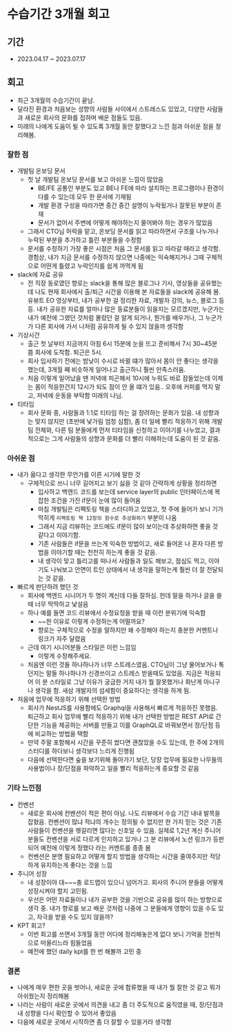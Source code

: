 # 수습기간 3개월 회고

## 기간

- 2023.04.17 ~ 2023.07.17

## 회고

- 최근 3개월의 수습기간이 끝남.
- 달라진 환경과 처음보는 성향의 사람들 사이에서 스트레스도 있었고,
다양한 사람들과 새로운 회사의 문화를 접하며 배운 점들도 있음.
- 미래의 나에게 도움이 될 수 있도록
3개월 동안 잘했다고 느낀 점과 아쉬운 점을 정리해봄.

### 잘한 점

- 개발팀 온보딩 문서
  - 첫 날 개발팀 온보딩 문서를 보고 아쉬운 느낌이 많았음
    - BE/FE 공통인 부분도 있고 BE나 FE에 따라 설치하는 프로그램이나 환경이 다를 수 있는데 모두 한 문서에 기재됨
    - 개발 환경 구성을 따라가면 중간 중간 설명이 누락됬거나 잘못된 부분이 존재
    - 문서가 없어서 주변에 어떻게 해야하는지 물어봐야 하는 경우가 많았음
  - 그래서 CTO님 허락을 맡고, 온보딩 문서를 읽고 따라하면서 구조를 나누거나 누락된 부분을 추가하고 틀린 부분들을 수정함
  - 문서를 수정하기 가장 좋은 시점은 처음 그 문서를 읽고 따라갈 때라고 생각함. 경험상, 내가 지금 문서를 수정하지 않으면 나중에는 익숙해지거나 그때 구체적으로 어떤게 틀렸고 누락인지를 쉽게 까먹게 됨
- slack에 자료 공유
  - 전 직장 동로였던 향로는 slack을 통해 많은 블로그나 기사, 영상들을 공유했는데 나도 현재 회사에서 출/퇴근 시간을 이용해 본 자료들을 slack에 공유해 봄. 유뷰트 EO 영상부터, 내가 공부한 걸 정리한 자료, 개발자 강의, 뉴스, 블로그 등등. 내가 공유한 자료를 얼마나 많은 동료분들이 읽을지는 모르겠지만, 누군가는 내가 예전에 그랬던 것처럼 몰랐던 걸 알게 되거나, 뭔가를 배우거나,  그 누군가가 다른 회사에 가서 나처럼 공유하게 될 수 있지 않을까 생각함
- 기상시간
  - 출근 첫 날부터 지금까지 아침 6시 15분에 눈을 뜨고 준비해서 7시 30~45분 쯤 회사에 도착함. 퇴근은 5시.
  - 회사 입사하기 전에는 밤낮이 수시로 바뀔 떄가 많아서 몸이 안 좋다는 생각을 했는데, 3개월 째 비슷하게 일어나고 출근하니 훨씬 만족스러움.
  - 처음 이렇게 일어났을 땐 저녁에 피곤해서 10시에 누워도 바로 잠들었는데 이제는 몸이 적응한건지 12시가 되도 잠이 안 올 떄가 있음.. 오후에 커피를 먹지 말고, 저녁에 운동을 부탁함 미래의 나님.
- 티타임
  - 회사 문화 중, 사람들과 1:1로 티타임 하는 걸 장려하는 문화가 있음. 내 성향과는 맞지 않지만 (초반에 낯가림 엄청 심함), 좀 더 일에 빨리 적응하기 위해 개발팀 전체와, 다른 팀 분들에게 먼저 티타임을 신청하고 이야기를 나누었고, 결과적으로는 그게 사람들의 성향과 문화를 더 빨리 이해하는데 도움이 된 것 같음.

### 아쉬운 점

- 내가 옳다고 생각한 무언가를 이른 시기에 말한 것
  - 구체적으로 쓰니 너무 길어지고 보기 싫을 것 같아 간략하게 상황을 정리하면
    - 입사하고 백엔드 코드를 보는데 service layer의 public 인터페이스에 복잡한 조건을 가진 if문이 눈에 많이 들어옴
    - 마침 개발팀은 리팩토링 책을 스터디하고 있었고, 첫 주에 들어가 보니 기가막히게  `리팩토링 책 12장의 함수로 추상화하기` 부분이 나옴
    - 그래서 지금 리뷰하는 코드에도 if문이 많이 보이는데 추상화하면 좋을 것 같다고 이야기함.
    - 기존 사람들은 if문을 쓰는게 익숙한 방법이고, 새로 들어온 나 혼자 다른 방법을 이야기할 때는 천천히 하는게 좋을 것 같음.
    - 내 생각이 맞고 틀리고를 떠나서 사람들과 일도 해보고, 점심도 먹고, 이야기도 나눠보고 안면이 트인 상태에서 내 생각을 말하는게 훨씬 더 잘 전달되는 것 같음.
- 빠르게 판단하려 했던 것
  - 회사에 백엔드 시니어가 두 명이 계신데 다들 잘하심. 헌데 말을 하거나 글을 쓸 때 너무 딱딱하고 낯설음
  - 하나 예를 들면 코드 리뷰에서 수정요청을 받을 때 이런 분위기에 익숙함
    - ~~한 이유로 이렇게 수정하는게 어떨까요?
    - 향로는 구체적으로 수정을 말하지만 왜 수정해야 하는지 충분한 커멘트나 링크가 자주 달렸음
  - 근데 여기 시니어분들 스타일은 이런 느낌임
    - 이렇게 수정해주세요.
  - 처음엔 이런 것들 하나하나가 너무 스트레스였음. CTO님이 그냥 물어보거나 툭 던지는 말들 하나하나가 신경쓰이고 스트레스 받을때도 있었음. 지금은 적응되어 이 분 스타일로 그냥 이유가 궁금한 거지 내가 뭘 잘못했거나 화난게 아니구나 생각을 함.
  새삼 개발자의 섬세함이 중요하다는 생각을 하게 됨.
- 처음에 업무에 적응하기 위해 선택한 방법
  - 회사가 NestJS를 사용함에도 Graphql을 사용해서 빠르게 적응하진 못했음. 퇴근하고 회사 업무에 빨리 적응하기 위해 내가 선택한 방법은 REST API로 간단한 기능을 제공하는 서버를 만들고 이를 GraphQL로 바꿔보면서 장/단점 등에 비교하는 방법을 택함
  - 만약 주말 포함해서 시간을 꾸준히 썼다면 괜찮았을 수도 있는데, 한 주에 2개의 스터디를 하다보니 생각보다 느리게 진행됨
  - 다음에 선택한다면 숲을 보기위해 돌아가기 보단, 당장 업무에 필요한 나무들의 사용법이나 장/단점을 파악하고 일을 빨리 적응하는게 중요할 것 같음

### 기타 느낀점

- 컨벤션
  - 새로운 회사에 컨벤션이 적은 편이 아님. 나도 리뷰에서 수습 기간 내내 발목을 잡혔음. 컨벤션이 많냐 적냐의 개수는 정의될 수 없지만 한 가지 믿는 것은 기존 사람들이 컨벤션을 헷갈리면 많다는 신호일 수 있음. 실제로 1,2년 계신 주니어 분들도 컨벤션을 서로 다르게 인지하고 있거나 그 분 리뷰에서 노션 링크가 등판되어 예전에 이렇게 정했다 라는 커멘트를 종종 봄
  - 컨벤션은 분명 필요하고 어떻게 할지 방법을 생각하는 시간을 줄여주지만 적당하게 유지하는게 좋다는 것을 느낌
- 주니어 성장
  - 내 성장이야 대~~~충 로드맵이 있으니 넘어가고. 회사의 주니어 분들을 어떻게 성장시켜야 할지 고민됨.
  - 우선은 어떤 자료들이나 내가 공부한 것을 기반으로 공유를 많이 하는 방향으로 생각 중. 내가 향로를 보고 배운 것처럼 나중에 그 분들에게 영향이 있을 수도 있고, 자극을 받을 수도 있지 않을까?
- KPT 회고?
  - 이번 회고를 쓰면서 3개월 동안 어디에 정리해놓은게 없다 보니 기억을 전반적으로 떠올리느라 힘들었음
  - 예전에 했던 daily kpt를 한 번 해볼까 고민 중

### 결론

- 나에게 매우 편한 곳을 벗어나, 새로운 곳에 합류했을 때 내가 뭘 잘한 것 같고 뭐가 아쉬웠는지 정리해봄
- 나라는 사람이 새로운 곳에서 의견을 내고 좀 더 주도적으로 움직였을 때, 장/단점과 내 성향을 다시 확인할 수 있어서 좋았음
- 다음에 새로운 곳에서 시작하면 좀 더 잘할 수 있을거라 생각함
